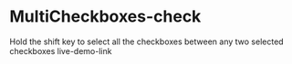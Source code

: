 # MultiCheckboxes-check
Hold the shift key to select all the checkboxes between any two selected checkboxes
live-demo-link
